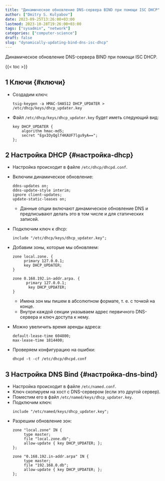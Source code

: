 ```yaml
---
title: "Динамическое обновление DNS-сервера BIND при помощи ISC DHCP"
author: ["Dmitry S. Kulyabov"]
date: 2023-09-25T13:26:00+03:00
lastmod: 2023-10-28T19:26:00+03:00
tags: ["sysadmin", "network"]
categories: ["computer-science"]
draft: false
slug: "dynamically-updating-bind-dns-isc-dhcp"
---
```


Динамическое обновление DNS-сервера BIND при помощи ISC DHCP.

<!--more-->

{{< toc >}}


## <span class="section-num">1</span> Ключи {#ключи}

-   Создадим ключ:
    ```shell
    tsig-keygen -a HMAC-SHA512 DHCP_UPDATER > /etc/dhcp/keys/dhcp_updater.key
    ```
-   Файл `/etc/dhcp/keys/dhcp_updater.key` будет иметь следующий вид:
    ```conf-unix
    key DHCP_UPDATER {
        algorithm hmac-md5;
        secret "EgxIOyQglf4KAUF7lgu9yA==";
    };
    ```


## <span class="section-num">2</span> Настройка DHCP {#настройка-dhcp}

-   Настройка происходит в файле `/etc/dhcp/dhcpd.conf`.
-   Включим динамическое обновление:
    ```conf-unix
    ddns-updates on;
    ddns-update-style interim;
    ignore client-updates;
    update-static-leases on;
    ```

    -   Данные опции включают динамическое обновление DNS и предписывают делать это в том числе и для статических записей.
-   Подключим ключ к dhcp:
    ```conf-unix
    include "/etc/dhcp/keys/dhcp_updater.key";
    ```
-   Добавим зоны, которые мы обновляем:
    ```conf-unix
    zone local.zone. {
         primary 127.0.0.1;
         key DHCP_UPDATER;
    }

    zone 0.168.192.in-addr.arpa. {
          primary 127.0.0.1;
           key DHCP_UPDATER;
    }
    ```

    -   Имена зон мы пишем в абсолютном формате, т. е. с точкой на конце.
    -   Внутри каждой секции указываем адрес первичного DNS-сервера и ключ доступа к нему.
-   Можно увеличить время аренды адреса:
    ```shell
    default-lease-time 604800;
    max-lease-time 1814400;
    ```
-   Проверяем конфигурацию на ошибки:
    ```shell
    dhcpd -t -cf /etc/dhcp/dhcpd.conf
    ```


## <span class="section-num">3</span> Настройка DNS Bind {#настройка-dns-bind}

-   Настройка происходит в файле `/etc/named.conf`.
-   Ключ скопируем на хост с DNS-сервером (если это другой сервер).
-   Поместим его в файл `/etc/named/keys/dhcp_updater.key`.
-   Подключим ключ:
    ```conf-unix
    include "/etc/named/keys/dhcp_updater.key";
    ```
-   Разрешим обновление зон:
    ```conf-unix
    zone "local.zone" IN {
         type master;
         file "local.zone.db";
         allow-update { key DHCP_UPDATER; };
    };

    zone "0.168.192.in-addr.arpa" IN {
         type master;
         file "192.168.0.db";
         allow-update { key DHCP_UPDATER; };
    };
    ```
